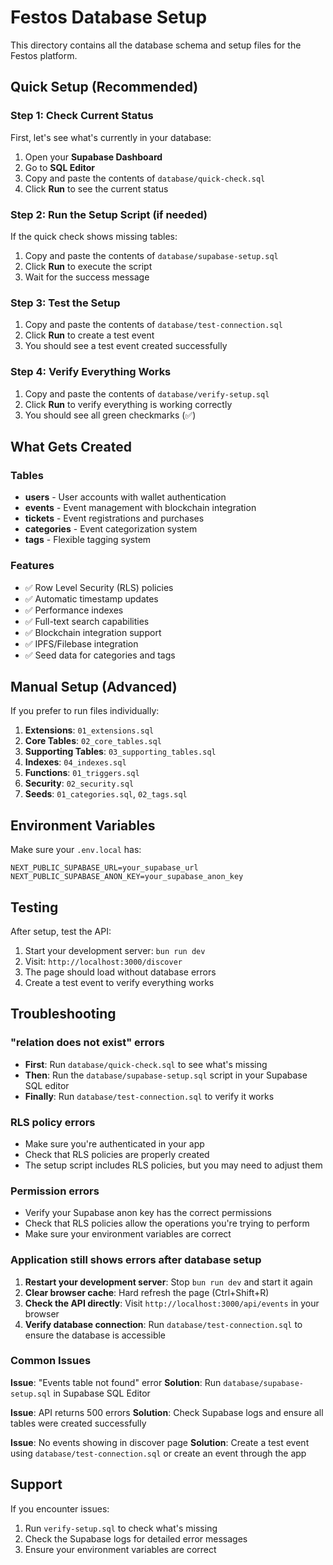 # Festos Database Setup

This directory contains all the database schema and setup files for the Festos platform.

## Quick Setup (Recommended)

### Step 1: Check Current Status

First, let's see what's currently in your database:

1. Open your **Supabase Dashboard**
2. Go to **SQL Editor**
3. Copy and paste the contents of `database/quick-check.sql`
4. Click **Run** to see the current status

### Step 2: Run the Setup Script (if needed)

If the quick check shows missing tables:

1. Copy and paste the contents of `database/supabase-setup.sql`
2. Click **Run** to execute the script
3. Wait for the success message

### Step 3: Test the Setup

1. Copy and paste the contents of `database/test-connection.sql`
2. Click **Run** to create a test event
3. You should see a test event created successfully

### Step 4: Verify Everything Works

1. Copy and paste the contents of `database/verify-setup.sql`
2. Click **Run** to verify everything is working correctly
3. You should see all green checkmarks (✅)

## What Gets Created

### Tables
- **users** - User accounts with wallet authentication
- **events** - Event management with blockchain integration  
- **tickets** - Event registrations and purchases
- **categories** - Event categorization system
- **tags** - Flexible tagging system

### Features
- ✅ Row Level Security (RLS) policies
- ✅ Automatic timestamp updates
- ✅ Performance indexes
- ✅ Full-text search capabilities
- ✅ Blockchain integration support
- ✅ IPFS/Filebase integration
- ✅ Seed data for categories and tags

## Manual Setup (Advanced)

If you prefer to run files individually:

1. **Extensions**: `01_extensions.sql`
2. **Core Tables**: `02_core_tables.sql`  
3. **Supporting Tables**: `03_supporting_tables.sql`
4. **Indexes**: `04_indexes.sql`
5. **Functions**: `01_triggers.sql`
6. **Security**: `02_security.sql`
7. **Seeds**: `01_categories.sql`, `02_tags.sql`

## Environment Variables

Make sure your `.env.local` has:

```env
NEXT_PUBLIC_SUPABASE_URL=your_supabase_url
NEXT_PUBLIC_SUPABASE_ANON_KEY=your_supabase_anon_key
```

## Testing

After setup, test the API:

1. Start your development server: `bun run dev`
2. Visit: `http://localhost:3000/discover`
3. The page should load without database errors
4. Create a test event to verify everything works

## Troubleshooting

### "relation does not exist" errors
- **First**: Run `database/quick-check.sql` to see what's missing
- **Then**: Run the `database/supabase-setup.sql` script in your Supabase SQL editor
- **Finally**: Run `database/test-connection.sql` to verify it works

### RLS policy errors  
- Make sure you're authenticated in your app
- Check that RLS policies are properly created
- The setup script includes RLS policies, but you may need to adjust them

### Permission errors
- Verify your Supabase anon key has the correct permissions
- Check that RLS policies allow the operations you're trying to perform
- Make sure your environment variables are correct

### Application still shows errors after database setup
1. **Restart your development server**: Stop `bun run dev` and start it again
2. **Clear browser cache**: Hard refresh the page (Ctrl+Shift+R)
3. **Check the API directly**: Visit `http://localhost:3000/api/events` in your browser
4. **Verify database connection**: Run `database/test-connection.sql` to ensure the database is accessible

### Common Issues

**Issue**: "Events table not found" error
**Solution**: Run `database/supabase-setup.sql` in Supabase SQL Editor

**Issue**: API returns 500 errors
**Solution**: Check Supabase logs and ensure all tables were created successfully

**Issue**: No events showing in discover page
**Solution**: Create a test event using `database/test-connection.sql` or create an event through the app

## Support

If you encounter issues:
1. Run `verify-setup.sql` to check what's missing
2. Check the Supabase logs for detailed error messages
3. Ensure your environment variables are correct
